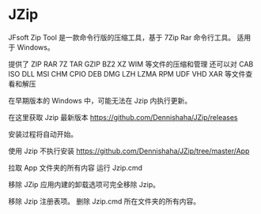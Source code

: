 # JZip

JFsoft Zip Tool 是一款命令行版的压缩工具，基于 7Zip Rar 命令行工具。
适用于 Windows。

提供了 ZIP RAR 7Z TAR GZIP BZ2 XZ WIM 等文件的压缩和管理
还可以对 CAB ISO DLL MSI CHM CPIO DEB DMG LZH LZMA RPM UDF VHD XAR 等文件查看和解压

在早期版本的 Windows 中，可能无法在 Jzip 内执行更新。


在这里获取 Jzip 最新版本
  https://github.com/Dennishaha/JZip/releases
  
  安装过程将自动开始。


使用 Jzip 不执行安装
  https://github.com/Dennishaha/JZip/tree/master/App
  
  拉取 App 文件夹的所有内容 运行 Jzip.cmd


移除 JZip
  应用内建的卸载选项可完全移除 Jzip。
  
  移除 Jzip 注册表项。
  删除 Jzip.cmd 所在文件夹的所有内容。

